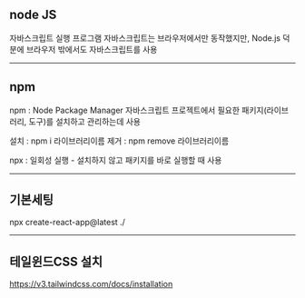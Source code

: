 ## node JS

자바스크립트 실행 프로그램
자바스크립트는 브라우저에서만 동작했지만,
Node.js 덕분에 브라우저 밖에서도 자바스크립트를 사용

---

## npm

npm : Node Package Manager
자바스크립트 프로젝트에서 필요한 패키지(라이브러리, 도구)를 설치하고 관리하는데 사용

설치 : npm i 라이브러리이름
제거 : npm remove 라이브러리이름

npx : 일회성 실행 - 설치하지 않고 패키지를 바로 실행할 때 사용

---

## 기본세팅

npx create-react-app@latest ./

---

## 테일윈드CSS 설치

https://v3.tailwindcss.com/docs/installation